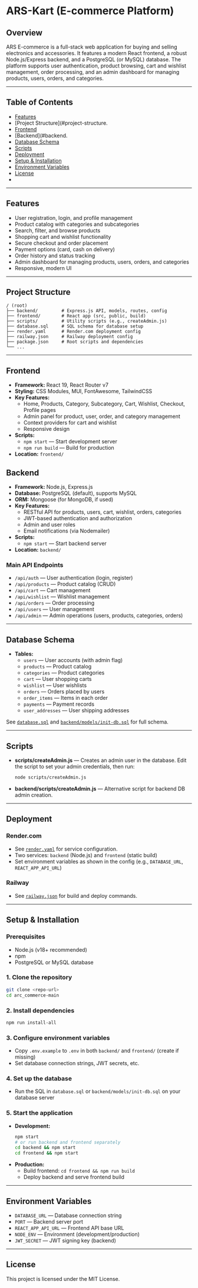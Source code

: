 # ARS-Kart (E-commerce Platform)

## Overview

ARS E-commerce is a full-stack web application for buying and selling electronics and accessories. It features a modern React frontend, a robust Node.js/Express backend, and a PostgreSQL (or MySQL) database. The platform supports user authentication, product browsing, cart and wishlist management, order processing, and an admin dashboard for managing products, users, orders, and categories.

---

## Table of Contents 
- [Features](#features) 
- [Project Structure](#project-structure.   
- [Frontend](#frontend)
- [Backend](#backend.
- [Database Schema](#database-schema) 
- [Scripts](#scripts)
- [Deployment](#deployment) 
- [Setup & Installation](#setup--installation)
- [Environment Variables](#environment-variables) 
- [License](#license)
- 
--- 

## Features
- User registration, login, and profile management
- Product catalog with categories and subcategories
- Search, filter, and browse products
- Shopping cart and wishlist functionality
- Secure checkout and order placement
- Payment options (card, cash on delivery)
- Order history and status tracking
- Admin dashboard for managing products, users, orders, and categories
- Responsive, modern UI

---

## Project Structure
```
/ (root)
├── backend/         # Express.js API, models, routes, config
├── frontend/        # React app (src, public, build)
├── scripts/         # Utility scripts (e.g., createAdmin.js)
├── database.sql     # SQL schema for database setup
├── render.yaml      # Render.com deployment config
├── railway.json     # Railway deployment config
├── package.json     # Root scripts and dependencies
└── ...
```

---

## Frontend
- **Framework:** React 19, React Router v7
- **Styling:** CSS Modules, MUI, FontAwesome, TailwindCSS
- **Key Features:**
  - Home, Products, Category, Subcategory, Cart, Wishlist, Checkout, Profile pages
  - Admin panel for product, user, order, and category management
  - Context providers for cart and wishlist
  - Responsive design
- **Scripts:**
  - `npm start` — Start development server
  - `npm run build` — Build for production
- **Location:** `frontend/`

## Backend
- **Framework:** Node.js, Express.js
- **Database:** PostgreSQL (default), supports MySQL
- **ORM:** Mongoose (for MongoDB, if used)
- **Key Features:**
  - RESTful API for products, users, cart, wishlist, orders, categories
  - JWT-based authentication and authorization
  - Admin and user roles
  - Email notifications (via Nodemailer)
- **Scripts:**
  - `npm start` — Start backend server
- **Location:** `backend/`

### Main API Endpoints
- `/api/auth` — User authentication (login, register)
- `/api/products` — Product catalog (CRUD)
- `/api/cart` — Cart management
- `/api/wishlist` — Wishlist management
- `/api/orders` — Order processing
- `/api/users` — User management
- `/api/admin` — Admin operations (users, products, categories, orders)

---

## Database Schema
- **Tables:**
  - `users` — User accounts (with admin flag)
  - `products` — Product catalog
  - `categories` — Product categories
  - `cart` — User shopping carts
  - `wishlist` — User wishlists
  - `orders` — Orders placed by users
  - `order_items` — Items in each order
  - `payments` — Payment records
  - `user_addresses` — User shipping addresses

See [`database.sql`](database.sql) and [`backend/models/init-db.sql`](backend/models/init-db.sql) for full schema.

---

## Scripts
- **scripts/createAdmin.js** — Creates an admin user in the database. Edit the script to set your admin credentials, then run:
  ```sh
  node scripts/createAdmin.js
  ```
- **backend/scripts/createAdmin.js** — Alternative script for backend DB admin creation.

---

## Deployment

### Render.com
- See [`render.yaml`](render.yaml) for service configuration.
- Two services: `backend` (Node.js) and `frontend` (static build)
- Set environment variables as shown in the config (e.g., `DATABASE_URL`, `REACT_APP_API_URL`)

### Railway
- See [`railway.json`](railway.json) for build and deploy commands.

---

## Setup & Installation

### Prerequisites
- Node.js (v18+ recommended)
- npm
- PostgreSQL or MySQL database

### 1. Clone the repository
```sh
git clone <repo-url>
cd arc_commerce-main
```

### 2. Install dependencies
```sh
npm run install-all
```

### 3. Configure environment variables
- Copy `.env.example` to `.env` in both `backend/` and `frontend/` (create if missing)
- Set database connection strings, JWT secrets, etc.

### 4. Set up the database
- Run the SQL in `database.sql` or `backend/models/init-db.sql` on your database server

### 5. Start the application
- **Development:**
  ```sh
  npm start
  # or run backend and frontend separately
  cd backend && npm start
  cd frontend && npm start
  ```
- **Production:**
  - Build frontend: `cd frontend && npm run build`
  - Deploy backend and serve frontend build

---

## Environment Variables
- `DATABASE_URL` — Database connection string
- `PORT` — Backend server port
- `REACT_APP_API_URL` — Frontend API base URL
- `NODE_ENV` — Environment (development/production)
- `JWT_SECRET` — JWT signing key (backend)

---

## License

This project is licensed under the MIT License. 
